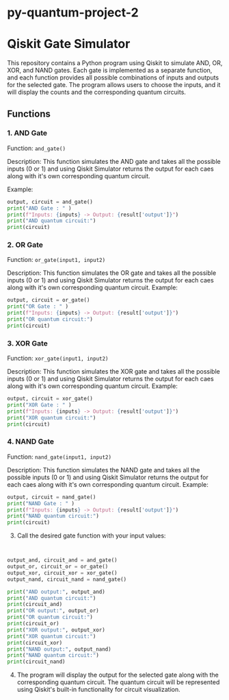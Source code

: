 # py-quantum-project-2
# Qiskit Gate Simulator

This repository contains a Python program using Qiskit to simulate AND, OR, XOR, and NAND gates. Each gate is implemented as a separate function, and each function provides all possible combinations of inputs and outputs for the selected gate. The program allows users to choose the inputs, and it will display the counts and the corresponding quantum circuits.

## Functions

### 1. AND Gate

Function: `and_gate()`

Description: This function simulates the AND gate and takes all the possible inputs (0 or 1)  and  using Qiskit Simulator returns the output for each caes along with it's own corresponding quantum circuit.

Example:

```python
output, circuit = and_gate()
print("AND Gate : " )
print(f"Inputs: {inputs} -> Output: {result['output']}")
print("AND quantum circuit:")
print(circuit)
```

### 2. OR Gate

Function: `or_gate(input1, input2)`

Description: This function simulates the OR gate and takes all the possible inputs (0 or 1)  and  using Qiskit Simulator returns the output for each caes along with it's own corresponding quantum circuit.
Example:

```python
output, circuit = or_gate()
print("OR Gate : " )
print(f"Inputs: {inputs} -> Output: {result['output']}")
print("OR quantum circuit:")
print(circuit)
```

### 3. XOR Gate

Function: `xor_gate(input1, input2)`

Description: This function simulates the XOR gate and takes all the possible inputs (0 or 1)  and  using Qiskit Simulator returns the output for each caes along with it's own corresponding quantum circuit.
Example:

```python
output, circuit = xor_gate()
print("XOR Gate : " )
print(f"Inputs: {inputs} -> Output: {result['output']}")
print("XOR quantum circuit:")
print(circuit)
```

### 4. NAND Gate

Function: `nand_gate(input1, input2)`

Description: This function simulates the NAND gate and takes all the possible inputs (0 or 1)  and  using Qiskit Simulator returns the output for each caes along with it's own corresponding quantum circuit.
Example:

```python
output, circuit = nand_gate()
print("NAND Gate : " )
print(f"Inputs: {inputs} -> Output: {result['output']}")
print("NAND quantum circuit:")
print(circuit)
```

3. Call the desired gate function with your input values:

```python


output_and, circuit_and = and_gate()
output_or, circuit_or = or_gate()
output_xor, circuit_xor = xor_gate()
output_nand, circuit_nand = nand_gate()

print("AND output:", output_and)
print("AND quantum circuit:")
print(circuit_and)
print("OR output:", output_or)
print("OR quantum circuit:")
print(circuit_or)
print("XOR output:", output_xor)
print("XOR quantum circuit:")
print(circuit_xor)
print("NAND output:", output_nand)
print("NAND quantum circuit:")
print(circuit_nand)
```

4. The program will display the output for the selected gate along with the corresponding quantum circuit. The quantum circuit will be represented using Qiskit's built-in functionality for circuit visualization.
